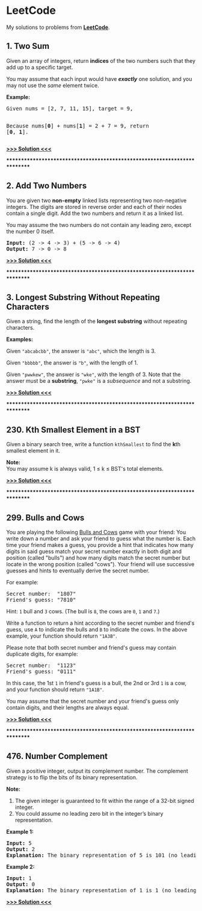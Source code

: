 # LeetCode
My solutions to problems from <b><a href="https://leetcode.com">LeetCode</a></b>.

<h2><b>1. Two Sum</b></h2>
<p><p>Given an array of integers, return <b>indices</b> of the two numbers such that they add up to a specific target.</p>
<p>You may assume that each input would have <b><i>exactly</i></b> one solution, and you may not use the <i>same</i> element twice.</p>

<p>
<b>Example:</b><br />
<pre>
Given nums = [2, 7, 11, 15], target = 9,

Because nums[<b>0</b>] + nums[<b>1</b>] = 2 + 7 = 9,
return [<b>0</b>, <b>1</b>].
</pre>
</p>

<b><a href="https://github.com/DaveRoox/LeetCode/blob/master/TwoSum.cpp">&gt;&gt;&gt; Solution &lt;&lt;&lt;</a></b><br>

<b>************************************************************************</b>


<h2><b>2. Add Two Numbers</b></h2>
<p><p>You are given two <b>non-empty</b> linked lists representing two non-negative integers. The digits are stored in reverse order and each of their nodes contain a single digit. Add the two numbers and return it as a linked list.</p>

<p>You may assume the two numbers do not contain any leading zero, except the number 0 itself.</p>

<p style="font-family:monospace">
<b>Input:</b> (2 -> 4 -> 3) + (5 -> 6 -> 4)<br />
<b>Output:</b> 7 -> 0 -> 8</p></p>

<b><a href="https://github.com/DaveRoox/LeetCode/blob/master/AddTwoNumbers.cpp">&gt;&gt;&gt; Solution &lt;&lt;&lt;</a></b><br>

<b>************************************************************************</b>


<h2><b>3. Longest Substring Without Repeating Characters</b></h2>
<p><p>Given a string, find the length of the <b>longest substring</b> without repeating characters.</p>

<p><b>Examples:</b></p>

<p>Given <code>"abcabcbb"</code>, the answer is <code>"abc"</code>, which the length is 3.</p>

<p>Given <code>"bbbbb"</code>, the answer is <code>"b"</code>, with the length of 1.</p>

<p>Given <code>"pwwkew"</code>, the answer is <code>"wke"</code>, with the length of 3. Note that the answer must be a <b>substring</b>, <code>"pwke"</code> is a <i>subsequence</i> and not a substring.</p></p>

<b><a href="https://github.com/DaveRoox/LeetCode/blob/master/LongestSubstringWithoutRepeatingCharacters.cpp">&gt;&gt;&gt; Solution &lt;&lt;&lt;</a></b><br>

<b>************************************************************************</b>


<h2><b>230. Kth Smallest Element in a BST</b></h2>
<p><p>Given a binary search tree, write a function <code>kthSmallest</code> to find the <b>k</b>th smallest element in it.</p>

<p><b>Note:</b><br>
You may assume k is always valid, 1 &le; k &le; BST's total elements.</p>

<b><a href="https://github.com/DaveRoox/LeetCode/blob/master/KthSmallestElementInABST.cpp">&gt;&gt;&gt; Solution &lt;&lt;&lt;</a></b><br>

<b>************************************************************************</b>


<h2><b>299. Bulls and Cows</b></h2>
<p>You are playing the following <a href="https://en.wikipedia.org/wiki/Bulls_and_Cows" target="_blank">Bulls and Cows</a> game with your friend: You write down a number and ask your friend to guess what the number is. Each time your friend makes a guess, you provide a hint that indicates how many digits in said guess match your secret number exactly in both digit and position (called "bulls") and how many digits match the secret number but locate in the wrong position (called "cows"). Your friend will use successive guesses and hints to eventually derive the secret number.</p>

<p>
For example:
<pre>
Secret number:  "1807"
Friend's guess: "7810"
</pre>
Hint: <code>1</code> bull and <code>3</code> cows. (The bull is <code>8</code>, the cows are <code>0</code>, <code>1</code> and <code>7</code>.)
</p>

<p>Write a function to return a hint according to the secret number and friend's guess, use <code>A</code> to indicate the bulls and <code>B</code> to indicate the cows. In the above example, your function should return <code>"1A3B"</code>. </p>

<p>Please note that both secret number and friend's guess may contain duplicate digits, for example:
<pre>
Secret number:  "1123"
Friend's guess: "0111"
</pre>
In this case, the 1st <code>1</code> in friend's guess is a bull, the 2nd or 3rd <code>1</code> is a cow, and your function should return <code>"1A1B"</code>.
</p>

<p>You may assume that the secret number and your friend's guess only contain digits, and their lengths are always equal.</p>

<b><a href="https://github.com/DaveRoox/LeetCode/blob/master/BullsAndCows.cpp">&gt;&gt;&gt; Solution &lt;&lt;&lt;</a></b><br>

<b>************************************************************************</b>


<h2><b>476. Number Complement</b></h2>
<p><p>Given a positive integer, output its complement number. The complement strategy is to flip the bits of its binary representation.</p>

<p><b>Note:</b><br>
<ol>
<li>The given integer is guaranteed to fit within the range of a 32-bit signed integer.</li>
<li>You could assume no leading zero bit in the integer’s binary representation.</li>
</ol>
</p>

<p><b>Example 1:</b><br />
<pre>
<b>Input:</b> 5
<b>Output:</b> 2
<b>Explanation:</b> The binary representation of 5 is 101 (no leading zero bits), and its complement is 010. So you need to output 2.
</pre>
</p>

<p><b>Example 2:</b><br />
<pre>
<b>Input:</b> 1
<b>Output:</b> 0
<b>Explanation:</b> The binary representation of 1 is 1 (no leading zero bits), and its complement is 0. So you need to output 0.
</pre>
</p></p>

<b><a href="https://github.com/DaveRoox/LeetCode/blob/master/NumberComplement.cpp">&gt;&gt;&gt; Solution &lt;&lt;&lt;</a></b><br>
